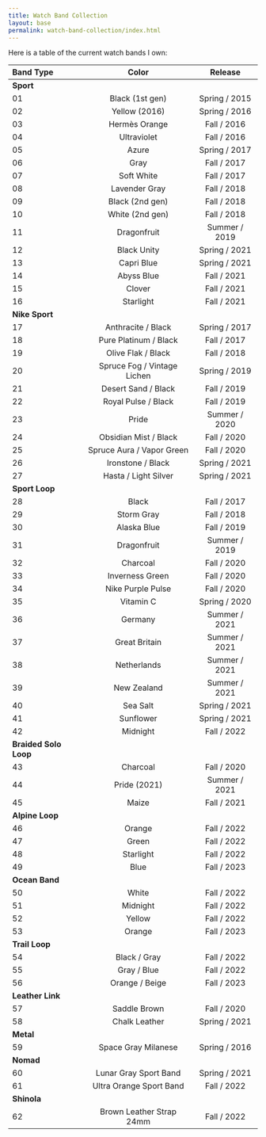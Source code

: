 ```yaml
---
title: Watch Band Collection
layout: base
permalink: watch-band-collection/index.html
---
```


Here is a table of the current watch bands I own:

| Band Type             | Color                       | Release       |
|:----------------------|:---------------------------:|:-------------:|
| **Sport**             |||
| 01                    | Black (1st gen)             | Spring / 2015 |
| 02                    | Yellow (2016)               | Spring / 2016 |
| 03                    | Hermès Orange               |   Fall / 2016 |
| 04                    | Ultraviolet                 |   Fall / 2016 |
| 05                    | Azure                       | Spring / 2017 |
| 06                    | Gray                        |   Fall / 2017 |
| 07                    | Soft White                  |   Fall / 2017 |
| 08                    | Lavender Gray               |   Fall / 2018 |
| 09                    | Black (2nd gen)             |   Fall / 2018 |
| 10                    | White (2nd gen)             |   Fall / 2018 |
| 11                    | Dragonfruit                 | Summer / 2019 |
| 12                    | Black Unity                 | Spring / 2021 |
| 13                    | Capri Blue                  | Spring / 2021 |
| 14                    | Abyss Blue                  |   Fall / 2021 |
| 15                    | Clover                      |   Fall / 2021 |
| 16                    | Starlight                   |   Fall / 2021 |
| **Nike Sport**        |||
| 17                    | Anthracite / Black          | Spring / 2017 |
| 18                    | Pure Platinum / Black       |   Fall / 2017 |
| 19                    | Olive Flak / Black          |   Fall / 2018 |
| 20                    | Spruce Fog / Vintage Lichen | Spring / 2019 |
| 21                    | Desert Sand / Black         |   Fall / 2019 |
| 22                    | Royal Pulse / Black         |   Fall / 2019 |
| 23                    | Pride                       | Summer / 2020 |
| 24                    | Obsidian Mist / Black       |   Fall / 2020 |
| 25                    | Spruce Aura / Vapor Green   |   Fall / 2020 |
| 26                    | Ironstone / Black           | Spring / 2021 |
| 27                    | Hasta / Light Silver        | Spring / 2021 |
| **Sport Loop**        |||
| 28                    | Black                       |   Fall / 2017 | 
| 29                    | Storm Gray                  |   Fall / 2018 | 
| 30                    | Alaska Blue                 |   Fall / 2019 |
| 31                    | Dragonfruit                 | Summer / 2019 |
| 32                    | Charcoal                    |   Fall / 2020 |
| 33                    | Inverness Green             |   Fall / 2020 |
| 34                    | Nike Purple Pulse           |   Fall / 2020 |
| 35                    | Vitamin C                   | Spring / 2020 |
| 36                    | Germany                     | Summer / 2021 |
| 37                    | Great Britain               | Summer / 2021 |
| 38                    | Netherlands                 | Summer / 2021 |
| 39                    | New Zealand                 | Summer / 2021 |
| 40                    | Sea Salt                    | Spring / 2021 | 
| 41                    | Sunflower                   | Spring / 2021 |
| 42                    | Midnight                    |   Fall / 2022 |
| **Braided Solo Loop** |||
| 43                    | Charcoal                    |   Fall / 2020 |
| 44                    | Pride (2021)                | Summer / 2021 |
| 45                    | Maize                       |   Fall / 2021 |
| **Alpine Loop**             |||
| 46                    | Orange                      |   Fall / 2022 |
| 47                    | Green                       |   Fall / 2022 |
| 48                    | Starlight                   |   Fall / 2022 |
| 49                    | Blue                        |   Fall / 2023 |
| **Ocean Band**             |||
| 50                    | White                       |   Fall / 2022 |
| 51                    | Midnight                    |   Fall / 2022 |
| 52                    | Yellow                      |   Fall / 2022 |
| 53                    | Orange                      |   Fall / 2023 |
| **Trail Loop**             |||
| 54                    | Black / Gray                |   Fall / 2022 |
| 55                    | Gray / Blue                 |   Fall / 2022 |
| 56                    | Orange / Beige              |   Fall / 2023 |
| **Leather Link**           |||
| 57                    | Saddle Brown                |   Fall / 2020 |
| 58                    | Chalk Leather               | Spring / 2021 |
| **Metal**             |||
| 59                    | Space Gray Milanese         | Spring / 2016 |
| **Nomad**             |||
| 60                    | Lunar Gray Sport Band       | Spring / 2021 |
| 61                    | Ultra Orange Sport Band     |   Fall / 2022 |
| **Shinola**           |||
| 62                    | Brown Leather Strap 24mm    |   Fall / 2022 |
